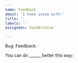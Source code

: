 ```yaml
---
name: Feedback
about: 'I have issue with:'
title: ''
labels: ''
assignees: VoidArchive

---
```


Bug:
Feedback:

You can do ______ 
better this way:
